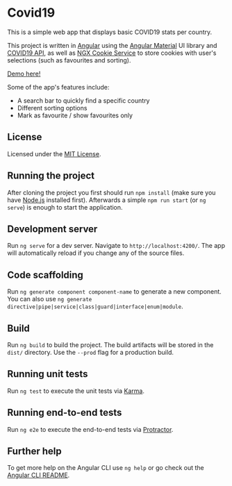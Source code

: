 # Covid19

This is a simple web app that displays basic COVID19 stats per country.

This project is written in [Angular](https://angular.io/) using the [Angular Material](https://material.angular.io/) UI library and [COVID19 API](https://covid19api.com/), as well as [NGX Cookie Service](https://www.npmjs.com/package/ngx-cookie-service) to store cookies with user's selections (such as favourites and sorting).

[Demo here!](https://jonz-covid19.web.app/)

Some of the app's features include:

* A search bar to quickly find a specific country
* Different sorting options
* Mark as favourite / show favourites only 

## License

Licensed under the [MIT License](LICENSE).

## Running the project

After cloning the project you first should run `npm install` (make sure you have [Node.js](https://nodejs.org/) installed first). Afterwards a simple `npm run start` (or `ng serve`) is enough to start the application.

## Development server

Run `ng serve` for a dev server. Navigate to `http://localhost:4200/`. The app will automatically reload if you change any of the source files.

## Code scaffolding

Run `ng generate component component-name` to generate a new component. You can also use `ng generate directive|pipe|service|class|guard|interface|enum|module`.

## Build

Run `ng build` to build the project. The build artifacts will be stored in the `dist/` directory. Use the `--prod` flag for a production build.

## Running unit tests

Run `ng test` to execute the unit tests via [Karma](https://karma-runner.github.io).

## Running end-to-end tests

Run `ng e2e` to execute the end-to-end tests via [Protractor](http://www.protractortest.org/).

## Further help

To get more help on the Angular CLI use `ng help` or go check out the [Angular CLI README](https://github.com/angular/angular-cli/blob/master/README.md).
